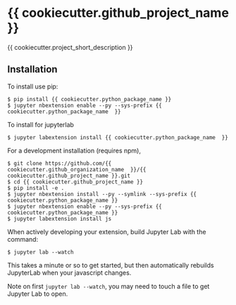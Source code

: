 {{ cookiecutter.github_project_name }}
===============================

{{ cookiecutter.project_short_description }}

Installation
------------

To install use pip:

    $ pip install {{ cookiecutter.python_package_name }}
    $ jupyter nbextension enable --py --sys-prefix {{ cookiecutter.python_package_name  }}

To install for jupyterlab

    $ jupyter labextension install {{ cookiecutter.python_package_name  }}

For a development installation (requires npm),

    $ git clone https://github.com/{{ cookiecutter.github_organization_name  }}/{{ cookiecutter.github_project_name }}.git
    $ cd {{ cookiecutter.github_project_name }}
    $ pip install -e .
    $ jupyter nbextension install --py --symlink --sys-prefix {{ cookiecutter.python_package_name }}
    $ jupyter nbextension enable --py --sys-prefix {{ cookiecutter.python_package_name }}
    $ jupyter labextension install js

When actively developing your extension, build Jupyter Lab with the command:

    $ jupyter lab --watch

This takes a minute or so to get started, but then automatically rebuilds JupyterLab when your javascript changes.

Note on first `jupyter lab --watch`, you may need to touch a file to get Jupyter Lab to open.

